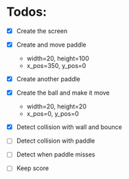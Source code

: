 # Todos:
- [x] Create the screen
- [x] Create and move paddle
  - width=20, height=100
  - x_pos=350, y_pos=0

- [x] Create another paddle
- [x] Create the ball and make it move
  - width=20, height=20
  - x_pos=0, y_pos=0
- [x] Detect collision with wall and bounce
- [ ] Detect collision with paddle
- [ ] Detect when paddle misses
- [ ] Keep score